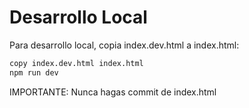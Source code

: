 # Desarrollo Local 
 
Para desarrollo local, copia index.dev.html a index.html: 
```bash 
copy index.dev.html index.html 
npm run dev 
``` 
 
IMPORTANTE: Nunca hagas commit de index.html 

